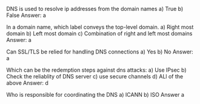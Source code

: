 DNS is used to resolve ip addresses from the domain names
a) True
b) False
Answer: a

In a domain name, which label conveys the top-level domain.
a) Right most domain
b) Left most domain
c) Combination of right and left most domains
Answer: a

Can SSL/TLS be relied for handling DNS connections
a) Yes
b) No
Answer: a

Which can be the redemption steps against dns attacks:
a) Use IPsec
b) Check the reliablity of DNS server
c) use secure channels
d) ALl of the above
Answer: d

Who is responsible for coordinating the DNS
a) ICANN
b) ISO
Answer a
